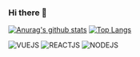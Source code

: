 ### Hi there 👋

<!--
**Josephpaz/Josephpaz** is a ✨ _special_ ✨ repository because its `README.md` (this file) appears on your GitHub profile.

Here are some ideas to get you started:

- 🔭 I’m currently working on ...
- 🌱 I’m currently learning ...
- 👯 I’m looking to collaborate on ...
- 🤔 I’m looking for help with ...
- 💬 Ask me about ...
- 📫 How to reach me: ...
- 😄 Pronouns: ...
- ⚡ Fun fact: ...
-->

[![Anurag's github stats](https://github-readme-stats.vercel.app/api?username=JosephPaz&show_icons=true&&title_color=41b883&icon_color=41b883&text_color=273849&bg_color=fff&hide=issues,contribs,prs)](https://github.com/anuraghazra/github-readme-stats)  [![Top Langs](https://github-readme-stats.vercel.app/api/top-langs/?username=Josephpaz&title_color=41b883&text_colo=273849&layout=compact)](https://github.com/anuraghazra/github-readme-stats)

![VUEJS](https://img.shields.io/badge/VUEJS-4FC08D?logo=vue.js&logoColor=white&style=for-the-badge)
![REACTJS](https://img.shields.io/badge/REACT-61DAFB?logo=react&logoColor=black&style=for-the-badge)
![NODEJS](https://img.shields.io/badge/NODE.JS-339933?logo=node.js&logoColor=white&style=for-the-badge)
